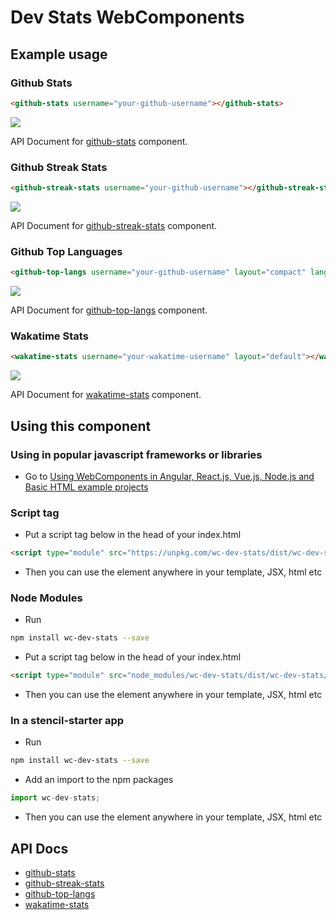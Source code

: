# Dev Stats WebComponents

## Example usage

### Github Stats

```html
<github-stats username="your-github-username"></github-stats>
```

![](https://github-readme-stats.vercel.app/api?username=savepong&show_icons=true&count_private=true&theme=&hide_border=&bg_color=&text_color=)

API Document for [github-stats](src/components/github-stats/readme.md) component.

### Github Streak Stats

```html
<github-streak-stats username="your-github-username"></github-streak-stats>
```

![](https://github-readme-streak-stats.herokuapp.com/?user=savepong&theme=&hide_border=&background=&dates=)

API Document for [github-streak-stats](src/components/github-streak-stats/readme.md) component.

### Github Top Languages

```html
<github-top-langs username="your-github-username" layout="compact" langs-count="10"></github-top-langs>
```

![](https://github-readme-stats.vercel.app/api/top-langs/?username=savepong&layout=compact&langs_count=10&theme=&hide_border=&bg_color=&text_color=)

API Document for [github-top-langs](src/components/github-top-langs/readme.md) component.

### Wakatime Stats

```html
<wakatime-stats username="your-wakatime-username" layout="default"></wakatime-stats>
```

![](https://github-readme-stats.vercel.app/api/wakatime?username=@savepong&layout=default&theme=&hide_border=&bg_color=&text_color=)

API Document for [wakatime-stats](src/components/wakatime-stats/readme.md) component.

## Using this component

### Using in popular javascript frameworks or libraries

- Go to [Using WebComponents in Angular, React.js, Vue.js, Node.js and Basic HTML example projects](https://github.com/savepong/using-web-components)

### Script tag

- Put a script tag below in the head of your index.html

```html
<script type="module" src="https://unpkg.com/wc-dev-stats/dist/wc-dev-stats/wc-dev-stats.esm.js"></script>
```

- Then you can use the element anywhere in your template, JSX, html etc

### Node Modules

- Run

```bash
npm install wc-dev-stats --save
```

- Put a script tag below in the head of your index.html

```html
<script type="module" src="node_modules/wc-dev-stats/dist/wc-dev-stats/wc-dev-stats.esm.js"></script>
```

- Then you can use the element anywhere in your template, JSX, html etc

### In a stencil-starter app

- Run

```bash
npm install wc-dev-stats --save
```

- Add an import to the npm packages

```javascript
import wc-dev-stats;
```

- Then you can use the element anywhere in your template, JSX, html etc

## API Docs

- [github-stats](src/components/github-stats/readme.md)
- [github-streak-stats](src/components/github-streak-stats/readme.md)
- [github-top-langs](src/components/github-top-langs/readme.md)
- [wakatime-stats](src/components/wakatime-stats/readme.md)
